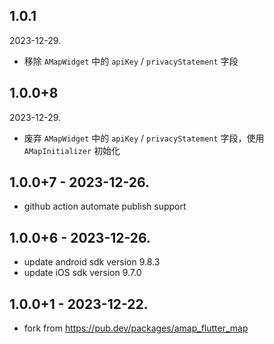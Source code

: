 ## 1.0.1
2023-12-29.
* 移除 `AMapWidget` 中的 `apiKey` / `privacyStatement` 字段

## 1.0.0+8
2023-12-29.
* 废弃 `AMapWidget` 中的 `apiKey` / `privacyStatement` 字段，使用 `AMapInitializer` 初始化

## 1.0.0+7 - 2023-12-26.
* github action automate publish support

## 1.0.0+6 - 2023-12-26.
* update android sdk version 9.8.3
* update iOS sdk version 9.7.0 

## 1.0.0+1 - 2023-12-22.
* fork from https://pub.dev/packages/amap_flutter_map